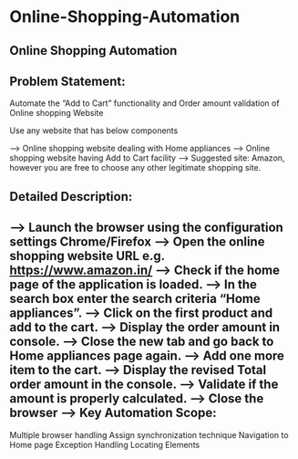 # Online-Shopping-Automation


Online Shopping Automation
-----------------------------------------------------------------------------------------------------
Problem Statement:  
------------------
Automate the “Add to Cart” functionality and Order amount validation of Online shopping Website

Use any website that has below components 

--> Online shopping website dealing with Home appliances
--> Online shopping website having Add to Cart facility 
--> Suggested site: Amazon, however you are free to choose any other legitimate shopping site. 

Detailed Description:   
---------------------

--> Launch the browser using the configuration settings Chrome/Firefox
--> Open the online shopping website URL e.g. https://www.amazon.in/
--> Check if the home page of the application is loaded.
--> In the search box enter the search criteria “Home appliances”.
--> Click on the first product and add to the cart.
--> Display the order amount in console.
--> Close the new tab and go back to Home appliances page again.
--> Add one more item to the cart.
--> Display the revised Total order amount in the console.
--> Validate if the amount is properly calculated.
--> Close the browser
--> Key Automation Scope:
--------------------------------------------------------------------------------------------------------
Multiple browser handling
Assign synchronization technique
Navigation to Home page
Exception Handling
Locating Elements
